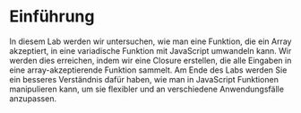 # Einführung

In diesem Lab werden wir untersuchen, wie man eine Funktion, die ein Array akzeptiert, in eine variadische Funktion mit JavaScript umwandeln kann. Wir werden dies erreichen, indem wir eine Closure erstellen, die alle Eingaben in eine array-akzeptierende Funktion sammelt. Am Ende des Labs werden Sie ein besseres Verständnis dafür haben, wie man in JavaScript Funktionen manipulieren kann, um sie flexibler und an verschiedene Anwendungsfälle anzupassen.
